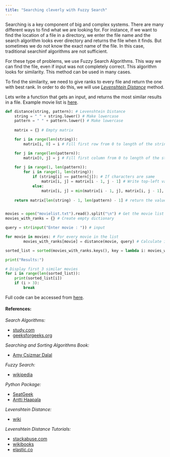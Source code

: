 ```yaml
---
title: "Searching cleverly with Fuzzy Search"
---
```


Searching is a key component of big and complex systems. There are many different ways to find what we are looking for. For instance, if we want to find the location of a file in a directory, we enter the file name and the search algorithm looks ever directory and returns the file when it finds. But sometimes we do not know the exact name of the file. In this case, traditional searchinf algorithms are not sufficient.

For these type of problems, we use Fuzzy Search Algorithms. This way we can find the file, even if input was not completely correct. This algorithm looks for similarity. This method can be used in many cases.

To find the similarity, we need to give ranks to every file and return the one with best rank. In order to do this, we will use _[Levenshtein Distance](https://youtu.be/MiqoA-yF-0M)_ method.

Lets write a function that gets an input, and returns the most similar results in a file.
Example movie list is [here](https://github.com/enesdemirag/programming-exercises/blob/master/exercises/materials/fuzzy-search/movielist.txt).

```python
def distance(string, pattern): # Levenshtein Distance
    string = " " + string.lower() # Make lowercase
    pattern = " " + pattern.lower() # Make lowercase
   
    matrix = {} # Empty matrix

    for i in range(len(string)):
        matrix[i, 0] = i # Fill first row from 0 to length of the string

    for j in range(len(pattern)):
        matrix[0, j] = j # Fill first column from 0 to length of the string
   
    for j in range(1, len(pattern)):
        for i in range(1, len(string)):
            if (string[i] == pattern[j]): # If characters are same
                matrix[i, j] = matrix[i - 1, j - 1] # Write top-left value
            else:
                matrix[i, j] = min(matrix[i - 1, j], matrix[i, j - 1], matrix[i - 1, j - 1]) + 1 # Write 1 + smallest value on top, left, or top-left. 
    
    return matrix[len(string) - 1, len(pattern) - 1] # return the value in last element


movies = open("movielist.txt").read().split("\n") # Get the movie list
movies_with_ranks = {} # Create empty dictionary

query = str(input("Enter movie : ")) # input

for movie in movies: # For every movie in the list
		movies_with_ranks[movie] = distance(movie, query) # Calculate its distance and add to the dictionary 

sorted_list = sorted(movies_with_ranks.keys(), key = lambda i: movies_with_ranks[i]) # Get a list from dictionary sorted based on values

print("Results:")

# Display first 3 similar movies
for i in range(len(sorted_list)):
    print(sorted_list[i])
    if (i > 3):
        break
```

Full code can be accessed from [here](https://github.com/enesdemirag/programming-exercises/blob/master/exercises/materials/fuzzy-search/search.py).

#### **References:**

_Search Algorithms:_
- [study.com](https://study.com/academy/lesson/string-searching-algorithms-methods-types.html)
- [geeksforgeeks.org](https://www.geeksforgeeks.org/searching-algorithms/)

_Searching and Sorting Algorithms Book:_
- [Amy Csizmar Dalal](http://www.cs.carleton.edu/faculty/adalal/teaching/f04/117/notes/searchSort.pdf) 

_Fuzzy Search:_
- [wikipedia](https://en.wikipedia.org/wiki/Approximate_string_matching)

_Python Package:_
- [SeatGeek](https://github.com/seatgeek/fuzzywuzzy)
- [Antti Haapala](https://github.com/ztane/python-Levenshtein/)

_Levenshtein Distance:_
- [wiki](https://en.wikipedia.org/wiki/Levenshtein_distance)

_Levenshtein Distance Tutorials:_
- [stackabuse.com](https://stackabuse.com/levenshtein-distance-and-text-similarity-in-python/)
- [wikibooks](https://en.wikibooks.org/wiki/Algorithm_Implementation/Strings/Levenshtein_distance#Python)
- [elastic.co](https://www.elastic.co/blog/found-fuzzy-search)